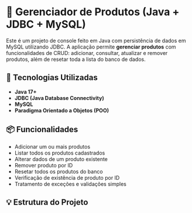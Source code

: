 # 🛒 Gerenciador de Produtos (Java + JDBC + MySQL)

Este é um projeto de console feito em Java com persistência de dados em MySQL utilizando JDBC. A aplicação permite **gerenciar produtos** com funcionalidades de CRUD: adicionar, consultar, atualizar e remover produtos, além de resetar toda a lista do banco de dados.

## 🔧 Tecnologias Utilizadas

- **Java 17+**
- **JDBC (Java Database Connectivity)**
- **MySQL**
- **Paradigma Orientado a Objetos (POO)**

## 📦 Funcionalidades

- Adicionar um ou mais produtos
- Listar todos os produtos cadastrados
- Alterar dados de um produto existente
- Remover produto por ID
- Resetar todos os produtos do banco
- Verificação de existência de produto por ID
- Tratamento de exceções e validações simples

## 💡 Estrutura do Projeto

